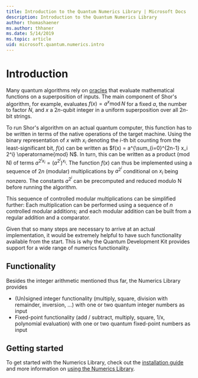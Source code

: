 ```yaml
---
title: Introduction to the Quantum Numerics Library | Microsoft Docs
description: Introduction to the Quantum Numerics Library
author: thomashaener
ms.author: thhaner
ms.date: 5/14/2019
ms.topic: article
uid: microsoft.quantum.numerics.intro
---
```


# Introduction

Many quantum algorithms rely on [oracles](xref:microsoft.quantum.concepts.oracles) that evaluate mathematical functions on a superposition of inputs.
The main component of Shor's algorithm, for example, evaluates $f(x) = a^x\operatorname{mod} N$ for a fixed $a$, the number to factor $N$, and $x$ a $2n$-qubit integer in a uniform superposition over all $2n$-bit strings.

To run Shor's algorithm on an actual quantum computer, this function has to be written in terms of the native operations of the target machine.
Using the binary representation of $x$ with $x_i$ denoting the $i$-th bit counting from the least-significant bit, $f(x)$ can be written as $f(x) = a^{\sum_{i=0}^{2n-1} x_i 2^i} \operatorname{mod} N$.
In turn, this can be written as a product (mod N) of terms $a^{2^i x_i}=(a^{2^i})^{x_i}$. The function $f(x)$ can thus be implemented using a sequence of $2n$ (modular) multiplications by $a^{2^i}$ conditional on $x_i$ being nonzero. The constants $a^{2^i}$ can be precomputed and reduced modulo N before running the algorithm.

This sequence of controlled modular multiplications can be simplified further: Each multiplication can be performed using a sequence of $n$ controlled modular additions; and each modular addition can be built from a regular addition and a comparator.


Given that so many steps are necessary to arrive at an actual implementation, it would be extremely helpful to have such functionality available from the start.
This is why the Quantum Development Kit provides support for a wide range of numerics functionality.


## Functionality

Besides the integer arithmetic mentioned thus far, the Numerics Library provides

 - (Un)signed integer functionality (multiply, square, division with remainder, inversion, ...) with one or two quantum integer numbers as input
 - Fixed-point functionality (add / subtract, multiply, square, 1/x, polynomial evaluation) with one or two quantum fixed-point numbers as input

## Getting started

To get started with the Numerics Library, check out the [installation guide](xref:microsoft.quantum.numerics.installation) and more information on [using the Numerics Library](xref:microsoft.quantum.numerics.usage).
